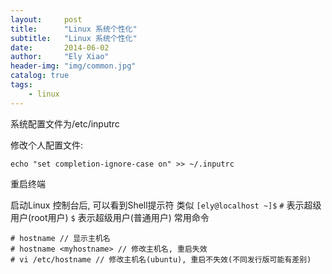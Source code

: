 ```yaml
---
layout:     post
title:      "Linux 系统个性化"
subtitle:   "Linux 系统个性化"
date:       2014-06-02
author:     "Ely Xiao"
header-img: "img/common.jpg"
catalog: true
tags:
    - linux
---
```


系统配置文件为/etc/inputrc

修改个人配置文件:

    echo "set completion-ignore-case on" >> ~/.inputrc

重启终端

启动Linux 控制台后, 可以看到Shell提示符
类似 ```[ely@localhost ~]$``` 
 `#` 表示超级用户(root用户) `$` 表示超级用户(普通用户)
常用命令
```
# hostname // 显示主机名
# hostname <myhostname> // 修改主机名, 重启失效
# vi /etc/hostname // 修改主机名(ubuntu), 重启不失效(不同发行版可能有差别)
```
